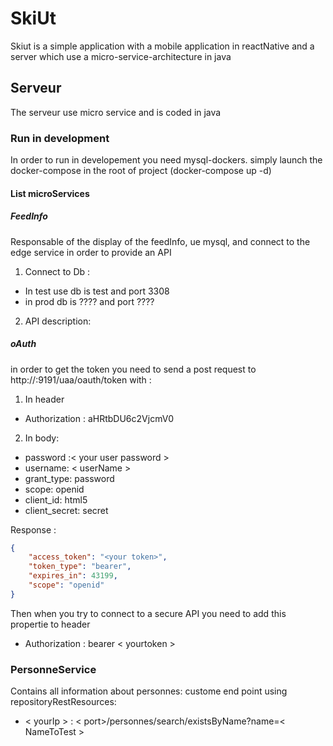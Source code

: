 # SkiUt 
Skiut is a simple application with a mobile application in reactNative and a server 
which use a micro-service-architecture in java

## Serveur

The serveur use micro service and is coded in java

### Run in development
In order to run in developement you need mysql-dockers. 
simply launch the docker-compose in the root of project (docker-compose up -d)

#### List microServices
##### FeedInfo
Responsable of the display of the feedInfo, ue mysql, and connect to the edge service in order to provide an API
1. Connect to Db : 
- In test use db is test and port 3308
- in prod db is ???? and port ????

2. API description:
 
##### oAuth

in order to get the token you need to send a post request to http://<serverIp>:9191/uaa/oauth/token
with :
1. In header
* Authorization : aHRtbDU6c2VjcmV0
2. In body:
* password :< your user password >
* username: < userName >
* grant_type: password
* scope: openid
* client_id: html5
* client_secret: secret

Response :
```json
{
    "access_token": "<your token>",
    "token_type": "bearer",
    "expires_in": 43199,
    "scope": "openid"
}
```
Then when you try to connect to a secure API you need to add this propertie to header   
* Authorization : bearer < yourtoken >

### PersonneService
Contains all information about personnes: custome end point using repositoryRestResources:  

* < yourIp > : < port>/personnes/search/existsByName?name=< NameToTest >